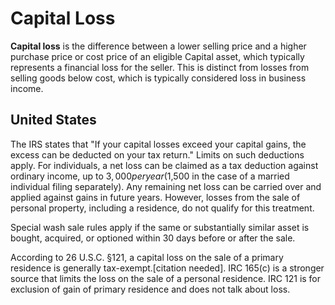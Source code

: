 # Capital Loss

**Capital loss** is the difference between a lower selling price and a higher purchase price or cost price of an eligible Capital asset, which typically represents a financial loss for the seller. This is distinct from losses from selling goods below cost, which is typically considered loss in business income.

## United States
The IRS states that "If your capital losses exceed your capital gains, the excess can be deducted on your tax return." Limits on such deductions apply. For individuals, a net loss can be claimed as a tax deduction against ordinary income, up to $3,000 per year ($1,500 in the case of a married individual filing separately). Any remaining net loss can be carried over and applied against gains in future years. However, losses from the sale of personal property, including a residence, do not qualify for this treatment.

Special wash sale rules apply if the same or substantially similar asset is bought, acquired, or optioned within 30 days before or after the sale.

According to 26 U.S.C. §121, a capital loss on the sale of a primary residence is generally tax-exempt.[citation needed]. IRC 165(c) is a stronger source that limits the loss on the sale of a personal residence. IRC 121 is for exclusion of gain of primary residence and does not talk about loss.